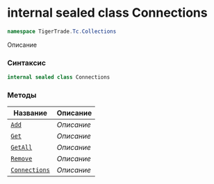 
# internal sealed class Connections
```csharp
namespace TigerTrade.Tc.Collections
```



Описание

### Синтаксис
```csharp
internal sealed class Connections
```


### Методы
| Название | Описание |
| --- | --- |
| [`Add`](./Connections.cs/Методы/Add.md) | *Описание* |
| [`Get`](./Connections.cs/Методы/Get.md) | *Описание* |
| [`GetAll`](./Connections.cs/Методы/GetAll.md) | *Описание* |
| [`Remove`](./Connections.cs/Методы/Remove.md) | *Описание* |
| [`Connections`](./Connections.cs/Методы/Connections.md) | *Описание* |



